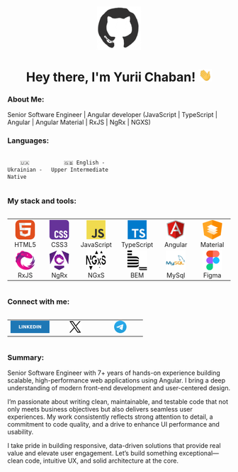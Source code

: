 <div id="header" align="center">

<img src="./assets/github.gif" width="100"/>

<h1>
Hey there, I'm Yurii Chaban!
<img src="./assets/giphy.gif" width="30px" alt="GIF">
</h1>

   </div>
  
### About Me:

Senior Software Engineer | Angular developer (JavaScript | TypeScript | Angular | Angular Material | RxJS | NgRx | NGXS)

### Languages:

<div style="display: flex; align-items: flex-start; align: center">
<table  align="center">
  <tr>
    
        🇺🇦 Ukrainian - Native
        
  </tr>

  <tr>
    
        🇬🇧 English - Upper Intermediate
        
  </tr>
</table>
</div>


### My stack and tools:

<div style="display: flex; align-items: flex-start; align: center">
  <table align="center">
    <tr>
      <td align="center"  width="88">
        <a href="https://html.spec.whatwg.org/" target="_blank">
          <img src="./images/html5.svg" alt="HTML5" width="44" height="44"/>
        </a>  
        <br>HTML5
      </td>
      <td align="center" width="88">
        <a href="https://www.w3schools.com/css/" target="_blank">
          <img src="./images/css3.svg" alt="CSS3" width="44" height="44"/>
        </a>  
        <br>CSS3
      </td>
      <td align="center" width="88">
        <a href="https://www.javascript.com/" target="_blank">
          <img src="./images/javascript.svg" alt="JavaScript" width="44" height="44"/>
        </a>  
        <br>JavaScript
      </td>
      <td align="center" width="88">
        <a href="https://www.typescriptlang.org/" target="_blank">
          <img src="./images/typescript.svg" alt="TypeScript" width="44" height="44"/>
        </a>  
        <br>TypeScript
      </td>
      <td align="center"  width="88">
        <a href="https://angular.dev/" target="_blank">
          <img src="./images/angular.svg" alt="Angular" width="44" height="44"/>
        </a>  
        <br>Angular
      </td>
      <td align="center" width="88">
        <a href="https://material.angular.dev/" target="_blank">
          <img src="./images/material.svg" alt="Angular Material" width="44" height="44"/>
        </a>  
        <br>Material
      </td>
    </tr>
    <tr>
      <td align="center" width="88">
        <a href="https://rxjs.dev/" target="_blank">
          <img src="./images/rxjs.svg" alt="RxJS" width="44" height="44"/>
        </a>  
        <br>RxJS
      </td>
      <td align="center" width="88">
        <a href="https://ngrx.io/" target="_blank">
          <img src="./images/ngrx.svg" alt="NgRx" width="44" height="44"/>
        </a>  
        <br>NgRx
      </td>
      <td align="center" width="88">
        <a href="https://www.ngxs.io/" target="_blank">
          <img src="./images/ngxs.svg" alt="NGxS" width="44" height="44"/>
        </a>  
        <br>NGxS
      </td>
      <td align="center" width="88"> 
        <a href="https://en.bem.info/methodology/" target="_blank">
          <img src="./images/bem.svg" alt="Bem" width="44" height="44"/>
        </a>  
        <br>BEM
      </td>
      <td align="center" width="88">
        <a href="https://www.mysql.com/" target="_blank">
          <img src="./images/mysql.svg" alt="MySQL" width="44" height="44"/>
        </a>  
        <br>MySql
      </td>
      <td align="center" width="88">
        <a href="https://www.figma.com/" target="_blank">
          <img src="./images/figma.svg" alt="Figma" width="44" height="44"/>
        </a>  
        <br>Figma
      </td>
    </tr>
  </table>
</div>


### Connect with me:

  <div style="display: flex; align-items: flex-start; align: center">
  <table align="center">
    <tr>
      <td align="center" width="88">
        <a href="https://www.linkedin.com/in/yurii-chaban/" target="_blank">
          <img src="./images/linkedin.svg" alt="Linkedin" width="91" height="28"/>
        </a>  
      </td>
      <td align="center" width="88">
        <a href="https://x.com/YuriiVChaban" target="_blank">
          <img src="./images/x.svg" alt="X" width="28" height="28"/>
        </a>  
      </td>
      <td align="center" width="88">
        <a href="https://t.me/YuriiVChaban" target="_blank">
          <img src="./images/telegram.svg" alt="Telegram" width="28" height="28"/>
        </a>  
      </td>
    </tr>
  </table>
</div>


### Summary:

Senior Software Engineer with 7+ years of hands-on experience building scalable, high-performance web applications using Angular. I bring a deep understanding of modern front-end development and user-centered design.

I’m passionate about writing clean, maintainable, and testable code that not only meets business objectives but also delivers seamless user experiences. My work consistently reflects strong attention to detail, a commitment to code quality, and a drive to enhance UI performance and usability.

I take pride in building responsive, data-driven solutions that provide real value and elevate user engagement.
Let’s build something exceptional—clean code, intuitive UX, and solid architecture at the core.